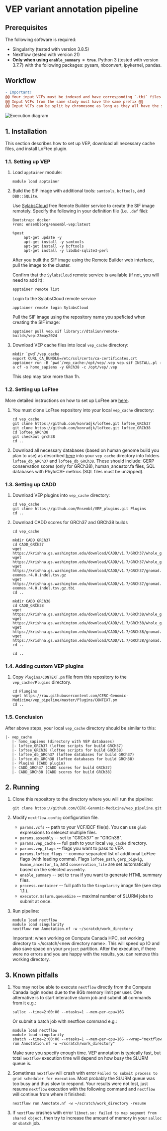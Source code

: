 # VEP variant annotation pipeline

## Prerequisites

The following software is required:
- Singularity (tested with version 3.8.5)
- Nextflow (tested with version 21)
-  **Only when using `enable_summary = true`**. Python 3 (tested with version 3.7.7) with the following packages: pysam, nbconvert, ipykernel, pandas.

## Workflow
```diff
- Important!
@@ Your input VCFs must be indexed and have corresponding `.tbi` files @@
@@ Input VCFs from the same study must have the same prefix @@
@@ Input VCFs can be split by chromosome as long as they all have the same prefix @@
```


![Execution diagram](Diagram.png)

## 1. Installation
This section describes how to set up VEP, download all necessary cache files, and install LoFtee plugin.

### 1.1. Setting up VEP

1. Load `apptainer` module:
   ```
   module load apptainer
   ```

2. Build the SIF image with additional tools: `samtools`, `bcftools`, and `DBD::SQLite`.

   Use [SylabsCloud](https://cloud.sylabs.io/) free Remote Builder service to create the SIF image remotely.
   Specify the following in your definition file (i.e. `.def` file):
   ```
   Bootstrap: docker
   From: ensemblorg/ensembl-vep:latest
   
   %post
        apt-get update -y
        apt-get install -y samtools
        apt-get install -y bcftools
        apt-get install -y libdbd-sqlite3-perl
   ```

   After you built the SIF image using the Remote Builder web interface, pull the image to the cluster.

   Confirm that the `SylabsCloud` remote service is available (if not, you will need to add it):
   ```
   apptainer remote list
   ```

   Login to the SylabsCloud remote service
   ```
   apptainer remote login SylabsCloud
   ```
   
   Pull the SIF image using the repository name you speficied when creating the SIF image:
   ```
   apptainer pull vep.sif library://dtaliun/remote-builds/vep:23may2024
   ```

4. Download VEP cache files into local `vep_cache` directory:
   ```
   mkdir `pwd`/vep_cache
   export CURL_CA_BUNDLE=/etc/ssl/certs/ca-certificates.crt
   apptainer run -B `pwd`/vep_cache:/opt/vep/.vep vep.sif INSTALL.pl -a cf -s homo_sapiens -y GRCh38 -c /opt/vep/.vep
   ```
   This step may take more than 1h.

### 1.2. Setting up LoFtee

More detailed instructions on how to set up LoFtee are [here](https://github.com/konradjk/loftee).

1. You must clone LoFtee repository into your local `vep_cache` directory:
   ```
   cd vep_cache
   git clone https://github.com/konradjk/loftee.git loftee_GRCh37
   git clone https://github.com/konradjk/loftee.git loftee_GRCh38
   cd loftee_GRCh38
   git checkout grch38
   cd ..
   ```
   
2. Download all necessary databases (based on human genome build you plan to use) as described [here](https://github.com/konradjk/loftee) into your `vep_cache` directory into folders `loftee_db_GRCh37` and `loftee_db_GRCh38`. These should include: GERP conservation scores (only for GRCh38), human_ancestor.fa files, SQL databases with PhyloCSF metrics (SQL files must be unzipped).

### 1.3. Setting up CADD

1. Download VEP plugins into `vep_cache` directory:
   ```
   cd vep_cache
   git clone https://github.com/Ensembl/VEP_plugins.git Plugins
   cd ..
   ```
2. Download CADD scores for GRCh37 and GRCh38 builds
   ```
   cd vep_cache
   
   mkdir CADD_GRCh37
   cd CADD_GRCh37
   wget https://krishna.gs.washington.edu/download/CADD/v1.7/GRCh37/whole_genome_SNVs.tsv.gz
   wget https://krishna.gs.washington.edu/download/CADD/v1.7/GRCh37/whole_genome_SNVs.tsv.gz.tbi
   wget https://krishna.gs.washington.edu/download/CADD/v1.7/GRCh37/gnomad.genomes-exomes.r4.0.indel.tsv.gz
   wget https://krishna.gs.washington.edu/download/CADD/v1.7/GRCh37/gnomad.genomes-exomes.r4.0.indel.tsv.gz.tbi
   cd ..
   
   mkdir CADD_GRCh38
   cd CADD_GRCh38
   wget https://krishna.gs.washington.edu/download/CADD/v1.7/GRCh38/whole_genome_SNVs.tsv.gz
   wget https://krishna.gs.washington.edu/download/CADD/v1.7/GRCh38/whole_genome_SNVs.tsv.gz.tbi
   wget https://krishna.gs.washington.edu/download/CADD/v1.7/GRCh38/gnomad.genomes.r4.0.indel.tsv.gz
   wget https://krishna.gs.washington.edu/download/CADD/v1.7/GRCh38/gnomad.genomes.r4.0.indel.tsv.gz.tbi
   cd ..
   
   cd ..
   ```

### 1.4. Adding custom VEP plugins

1. Copy `Plugins/CONTEXT.pm` file from this repository to the `vep_cache/Plugins` directory.
   ```
   cd Plungins
   wget https://raw.githubusercontent.com/CERC-Genomic-Medicine/vep_pipeline/master/Plugins/CONTEXT.pm
   cd ..
   ```

### 1.5. Conclusion

After above steps, your local `vep_cache` directory should be similar to this:
```
|- vep_cache
   |- homo_sapiens (directory with VEP databases)
   |- loftee_GRCh37 (loftee scripts for build GRCh37)
   |- loftee_GRCh38 (loftee scripts for build GRCh38)
   |- loftee_db_GRCh37 (loftee databases for build GRCh37)
   |- loftee_db_GRCh38 (loftee databases for build GRCh38)
   |- Plugins (CADD plugin)
   |- CADD_GRCh37 (CADD scores for build GRCh37)
   |- CADD_GRCh38 (CADD scores for build GRCh38)
```

## 2. Running

1. Clone this repository to the directory where you will run the pipeline:
   ```
   git clone https://github.com/CERC-Genomic-Medicine/vep_pipeline.git
   ```

2. Modify `nextflow.config` configuration file.
     * `params.vcfs` -- path to your VCF/BCF file(s). You can use `glob` expressions to selecect multiple files.
     * `params.assembly` -- set to "GRCh37" or "GRCh38".
     * `params.vep_cache` -- full path to your local `vep_cache` directory.
     * `params.vep_flags` -- flags you want to pass to VEP.
     * `params.loftee_flags` -- comma-separated list of additional LoFtee flags (with leading comma). Flags `loftee_path`, `gerp_bigwig`, `human_ancestor_fa`, and `conservation_file` are set automatically based on the selected `assembly`.
     * `enable_summary` -- set to `true` if you want to generate HTML summary files.
     * `process.container` -- full path to the `Singularity` image file (see step 1.1.).
     * `executor.$slurm.queueSize` -- maximal number of SLURM jobs to submit at once.
  
3. Run pipeline:
   ```
   module load nextflow
   module load singularity
   nextflow run Annotation.nf -w ~/scratch/work_directory
   ```
   Important: when working on Compute Canada HPC, set working directory to ~/scratch/\<new directory name\>. This will speed up IO and also save space on your `project` partition. After the execution, if there were no errors and you are happy with the results, you can remove this working directory.
  
## 3. Known pitfalls

1. You may not be able to execute `nextflow` directly from the Compute Canada login nodes due to the 8Gb memory limit per user. One alternative is to start interactive slurm job and submit all commands from it e.g.:
   ```
   salloc --time=2:00:00 --ntasks=1 --mem-per-cpu=16G
   ```
   Or submit a batch job with nextflow command e.g.:
   ```
   module load nextflow
   module load singularity
   sbatch --time=2:00:00 --ntasks=1 --mem-per-cpu=16G --wrap="nextflow run Annotation.nf -w ~/scratch/work_directory"
   ```
   Make sure you specify enough time. VEP annotation is typically fast, but total `nextflow` execution time will depend on how busy the SLURM queue is.

2. Sometimes `nextflow` will crash with error `Failed to submit process to grid scheduler for execution`. Most probably the SLURM queue was too busy and thus slow to respond. Your results were not lost, just resume `nextflow` execution with the following command and `nextflow` will continue from where it finished:
   ```
   nextflow run Annotate.nf -w ~/scratch/work_directory -resume
   ```
   
3. If `nextflow` crashes with error `libnet.so: failed to map segment from shared object`, then try to increase the amount of memory in your `salloc` or `sbatch` job.
